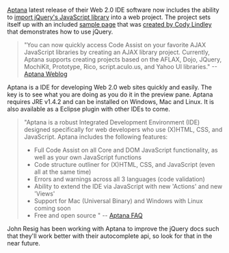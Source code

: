 [Aptana](http://www.aptana.com/ "Aptana") latest release of their Web
2.0 IDE software now includes the ability to [import jQuery's JavaScript
library](http://www.aptana.com/blog/?p=38 "Aptana .31 release now available")
into a web project. The project sets itself up with an included [sample
page](http://codylindley.com/blogstuff/js/jquery/ "jQuery sample page")
that was [created by Cody
Lindley](http://codylindley.com/Javascript/241/jquery-to-the-rescue "jQuery to the rescue")
that demonstrates how to use jQuery.

> "You can now quickly access Code Assist on your favorite AJAX
> JavaScript libraries by creating an AJAX library project. Currently,
> Aptana supports creating projects based on the AFLAX, Dojo, JQuery,
> MochiKit, Prototype, Rico, script.aculo.us, and Yahoo UI libraries."
> --[Aptana Weblog](http://www.aptana.com/blog/?p=38 "Aptana Weblog")

Aptana is a IDE for developing Web 2.0 web sites quickly and easily. The
key is to see what you are doing as you do it in the preview pane.
Aptana requires JRE v1.4.2 and can be installed on Windows, Mac and
Linux. It is also available as a Eclipse plugin with other IDEs to come.

> "Aptana is a robust Integrated Development Environment (IDE) designed
> specifically for web developers who use (X)HTML, CSS, and JavaScript.
> Aptana includes the following features:
>
> -   Full Code Assist on all Core and DOM JavaScript functionality, as
>     well as your own JavaScript functions
> -   Code structure outliner for (X)HTML, CSS, and JavaScript (even all
>     at the same time)
> -   Errors and warnings across all 3 languages (code validation)
> -   Ability to extend the IDE via JavaScript with new 'Actions' and
>     new 'Views'
> -   Support for Mac (Universal Binary) and Windows with Linux coming
>     soon
> -   Free and open source " -- [Aptana
>     FAQ](http://www.aptana.com/docs/index.php/Frequently_Asked_Questions "Aptana FAQ")

John Resig has been working with Aptana to improve the jQuery docs such
that they'll work better with their autocomplete api, so look for that
in the near future.
